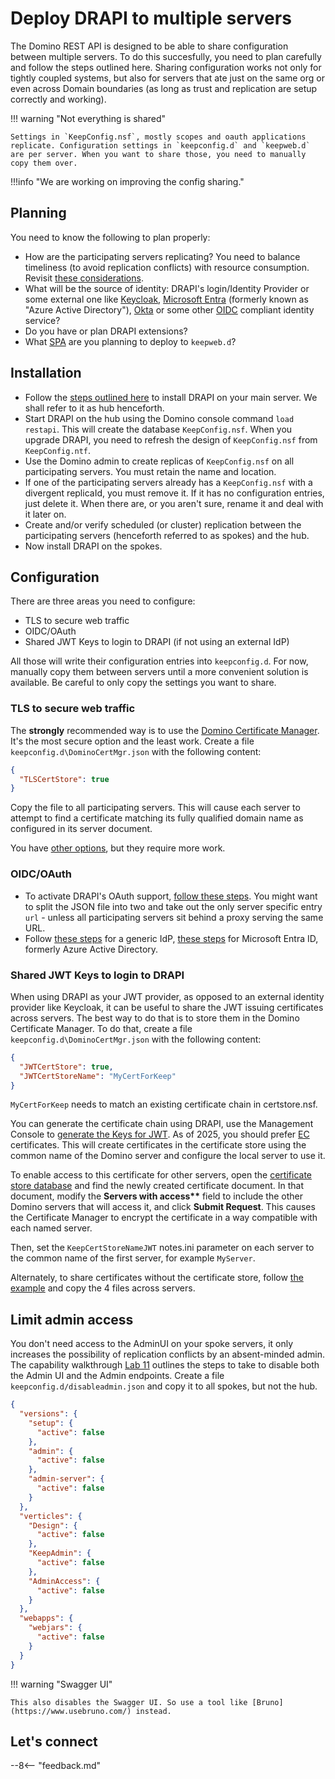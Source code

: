 # Deploy DRAPI to multiple servers

The Domino REST API is designed to be able to share configuration between multiple servers. To do this succesfully, you need to plan carefully and follow the steps outlined here.
Sharing configuration works not only for tightly coupled systems, but also for servers that ate just on the same org or even across Domain boundaries (as long as trust and replication are setup correctly and working).

!!! warning "Not everything is shared"

    Settings in `KeepConfig.nsf`, mostly scopes and oauth applications replicate. Configuration settings in `keepconfig.d` and `keepweb.d` are per server. When you want to share those, you need to manually copy them over.

!!!info "We are working on improving the config sharing."

## Planning

You need to know the following to plan properly:

- How are the participating servers replicating? You need to balance timeliness (to avoid replication conflicts) with resource consumption. Revisit [these considerations](https://www.wissel.net/blog/2009/06/picking-your-routing-and-replication-architecture.html).
- What will be the source of identity: DRAPI's login/Identity Provider or some external one like [Keycloak](https://www.keycloak.org/), [Microsoft Entra](https://www.microsoft.com/en-us/security/business/microsoft-entra) (formerly known as "Azure Active Directory"), [Okta](https://www.okta.com/) or some other [OIDC](https://openid.net/developers/how-connect-works/) compliant identity service?
- Do you have or plan DRAPI extensions?
- What [SPA](https://developer.mozilla.org/en-US/docs/Glossary/SPA) are you planning to deploy to `keepweb.d`?

## Installation

- Follow the [steps outlined here](../../tutorial/installconfig/index.md) to install DRAPI on your main server. We shall refer to it as hub henceforth.
- Start DRAPI on the hub using the Domino console command `load restapi`. This will create the database `KeepConfig.nsf`. When you upgrade DRAPI, you need to refresh the design of `KeepConfig.nsf` from `KeepConfig.ntf`.
- Use the Domino admin to create replicas of `KeepConfig.nsf` on all participating servers. You must retain the name and location.
- If one of the participating servers already has a `KeepConfig.nsf` with a divergent replicaId, you must remove it. If it has no configuration entries, just delete it. When there are, or you aren't sure, rename it and deal with it later on.
- Create and/or verify scheduled (or cluster) replication between the participating servers (henceforth referred to as spokes) and the hub.
- Now install DRAPI on the spokes.

## Configuration

There are three areas you need to configure:

- TLS to secure web traffic
- OIDC/OAuth
- Shared JWT Keys to login to DRAPI (if not using an external IdP)

All those will write their configuration entries into `keepconfig.d`. For now, manually copy them between servers until a more convenient solution is available. Be careful to only copy the settings you want to share.

### TLS to secure web traffic

The **strongly** recommended way is to use the [Domino Certificate Manager](../production/dominohttps.md). It's the most secure option and the least work. Create a file `keepconfig.d\DominoCertMgr.json` with the following content:

```json
{
  "TLSCertStore": true
}
```

Copy the file to all participating servers. This will cause each server to attempt to find a certificate matching its fully qualified domain name as configured in its server document.

You have [other options](../production/httpsprod.md), but they require more work.

### OIDC/OAuth

- To activate DRAPI's OAuth support, [follow these steps](../IdP/configuredrapiIdP.md). You might want to split the JSON file into two and take out the only server specific entry `url` - unless all participating servers sit behind a proxy serving the same URL.
- Follow [these steps](../IdP/configuringIdentityProvider.md) for a generic IdP, [these steps](../IdP/configuringAD.md) for Microsoft Entra ID, formerly Azure Active Directory.

### Shared JWT Keys to login to DRAPI

When using DRAPI as your JWT provider, as opposed to an external identity provider like Keycloak, it can be useful to share the JWT issuing certificates across servers. The best way to do that is to store them in the Domino Certificate Manager. To do that, create a file `keepconfig.d\DominoCertMgr.json` with the following content:

```json
{
  "JWTCertStore": true,
  "JWTCertStoreName": "MyCertForKeep"
}
```

`MyCertForKeep` needs to match an existing certificate chain in certstore.nsf.

You can generate the certificate chain using DRAPI, use the Management Console to [generate the Keys for JWT](../../references/security/encryption.md#using-the-management-console-for-encryption-operations). As of 2025, you should prefer [EC](https://en.wikipedia.org/wiki/Elliptic-curve_cryptography) certificates. This will create certificates in the certificate store using the common name of the Domino server and configure the local server to use it.

To enable access to this certificate for other servers, open the [certificate store database](https://help.hcl-software.com/domino/14.0.0/admin/secu_le_using_certificate_manager.html) and find the newly created certificate document. In that document, modify the **Servers with access\*\*** field to include the other Domino servers that will access it, and click **Submit Request**. This causes the Certificate Manager to encrypt the certificate in a way compatible with each named server.

Then, set the `KeepCertStoreNameJWT` notes.ini parameter on each server to the common name of the first server, for example `MyServer`.

Alternately, to share certificates without the certificate store, follow [the example](../../references/security/encryption.md#example-of-how-to-create-and-set-up-domino-rest-api-on-multiple-domino-servers-to-use-the-same-jwt-keys) and copy the 4 files across servers.

## Limit admin access

You don't need access to the AdminUI on your spoke servers, it only increases the possibility of replication conflicts by an absent-minded admin. The capability walkthrough [Lab 11](../../tutorial/walkthrough/lab-11.md#disable-admin-endpoints-and-ui) outlines the steps to take to disable both the Admin UI and the Admin endpoints. Create a file `keepconfig.d/disableadmin.json` and copy it to all spokes, but not the hub.

```json
{
  "versions": {
    "setup": {
      "active": false
    },
    "admin": {
      "active": false
    },
    "admin-server": {
      "active": false
    }
  },
  "verticles": {
    "Design": {
      "active": false
    },
    "KeepAdmin": {
      "active": false
    },
    "AdminAccess": {
      "active": false
    }
  },
  "webapps": {
    "webjars": {
      "active": false
    }
  }
}
```

!!! warning "Swagger UI"

    This also disables the Swagger UI. So use a tool like [Bruno](https://www.usebruno.com/) instead.

## Let's connect

--8<-- "feedback.md"
